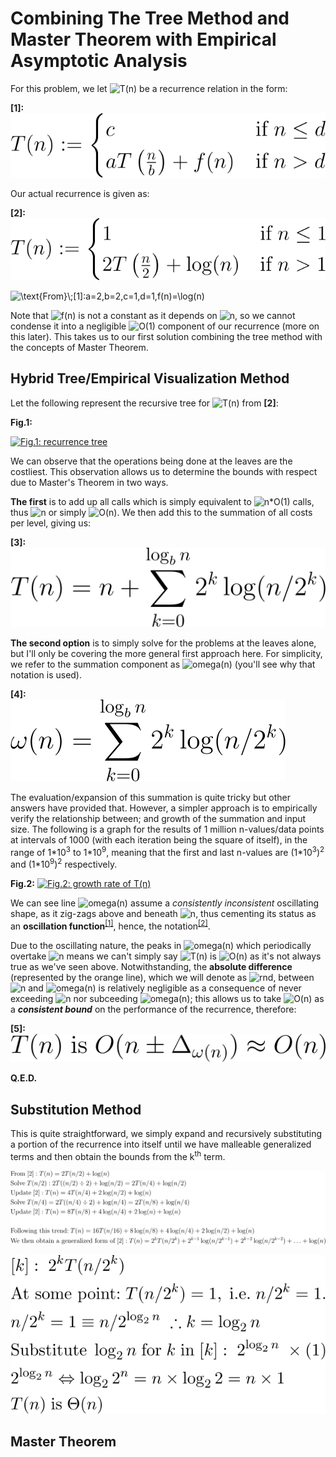 # Combining The Tree Method and Master Theorem with Empirical Asymptotic Analysis

For this problem, we let ![T(n)] be a recurrence relation in the form:

**\[1\]:**<br>
[![Eq.1: _image of basic recurrence_][1]][1]

Our actual recurrence is given as:

**\[2\]:**<br>
[![Eq.2: _main recurrence_][2]][2]

<img src="https://latex.codecogs.com/svg.image?\large&space;\text{From}\;[1]:a=2,b=2,c=1,d=1,f(n)=\log(n)" title="\text{From}\;[1]:a=2,b=2,c=1,d=1,f(n)=\log(n)" />

Note that ![f(n)] is not a constant as it depends on ![n], so we cannot condense it into a negligible ![O(1)] component of our recurrence (more on this later). This takes us to our first solution combining the tree method with the concepts of Master Theorem.

## Hybrid Tree/Empirical Visualization Method

Let the following represent the recursive tree for ![T(n)] from **\[2\]**:

**Fig.1:**

[![Fig.1: recurrence tree][3]][3]

We can observe that the operations being done at the leaves are the costliest. This observation allows us to determine the bounds with respect due to Master's Theorem in two ways.

**The first** is to add up all calls which is simply equivalent to ![n*O(1)] calls, thus ![n] or simply ![O(n)]. We then add this to the summation of all costs per level, giving us:

**\[3\]:**<br>
[![_summation of costs per level_][4]][4]

**The second option** is to simply solve for the problems at the leaves alone, but I'll only be covering the more general first approach here.
For simplicity, we refer to the summation component as ![omega(n)] (you'll see why that notation is used).

**\[4\]:**<br>
[![Eq.4: _isolated summation function_][5]][5]

The evaluation/expansion of this summation is quite tricky but other answers have provided that. However, a simpler approach is to empirically verify the relationship between; and growth of the summation and input size. The following is a graph for the results of 1 million n-values/data points at intervals of 1000 (with each iteration being the square of itself), in the range of 1\*10<sup>3</sup> to 1\*10<sup>9</sup>, meaning that the first and last n-values are (1\*10<sup>3</sup>)<sup>2</sup> and (1\*10<sup>9</sup>)<sup>2</sup> respectively.

**Fig.2:**
[![Fig.2: _growth rate of T(n)_][6]][6]

We can see line ![omega(n)] assume a _consistently inconsistent_ oscillating shape, as it zig-zags above and beneath ![n], thus cementing its status as an **oscillation function**<sup>[\[1\]][7]</sup>, hence, the notation<sup>[\[2\]][8]</sup>.

Due to the oscillating nature, the peaks in ![omega(n)] which periodically overtake ![n] means we can't simply say ![T(n)] is ![O(n)] as it's not always true as we've seen above. Notwithstanding, the **absolute difference** (represented by the orange line), which we will denote as ![rnd], between ![n] and ![omega(n)] is relatively negligible as a consequence of never exceeding ![n] nor subceeding ![omega(n)]; this allows us to take ![O(n)] as a **_consistent bound_** on the performance of the recurrence, therefore:

**\[5\]:**<span>&nbsp;&nbsp;&nbsp;&nbsp;</span>[![conclusion 1][9]][9]

**Q.E.D.**

## Substitution Method

This is quite straightforward, we simply expand and recursively substituting a portion of the recurrence into itself until we have malleable generalized terms and then obtain the bounds from the k<sup>th</sup> term.

[![Eq6: _growth rate of T(n)_][10]][10]

<img src="https://raw.githubusercontent.com/awwalm/EmpericalRecurrence/master/Images/Eq7.svg"/>

## Master Theorem



  [T(n)]: https://latex.codecogs.com/svg.image?T(n)
  [f(n)]: https://latex.codecogs.com/svg.image?f(n)
  [n]: https://latex.codecogs.com/svg.image?n
  [O(1)]: https://latex.codecogs.com/svg.image?O(1)
  [n*O(1)]: https://latex.codecogs.com/svg.image?n\times&space;O(1)
  [O(n)]: https://latex.codecogs.com/svg.image?O(n)
  [omega(n)]: https://latex.codecogs.com/svg.image?\large&space;\dpi{100}\omega(n)
  [rnd]: https://latex.codecogs.com/svg.image?\large&space;\dpi{100}\Delta_{\omega(n)}

  
[1]: https://raw.githubusercontent.com/awwalm/EmpericalRecurrence/master/Images/Eq1.svg
  [2]: https://raw.githubusercontent.com/awwalm/EmpericalRecurrence/master/Images/Eq2.svg
  [3]: https://github.com/awwalm/EmpericalRecurrence/raw/master/Images/tree.bmp
  [4]: https://raw.githubusercontent.com/awwalm/EmpericalRecurrence/master/Images/Eq3.svg
  [5]: https://raw.githubusercontent.com/awwalm/EmpericalRecurrence/master/Images/Eq4.svg
  [6]: https://i.sstatic.net/66TT8VBM.png
  [7]: https://en.wikipedia.org/wiki/Oscillation_(mathematics)
  [8]: https://en.wikipedia.org/wiki/Angular_frequency
  [9]: https://raw.githubusercontent.com/awwalm/EmpericalRecurrence/master/Images/Eq5.svg
[10]: https://raw.githubusercontent.com/awwalm/EmpericalRecurrence/master/Images/Eq6.svg
